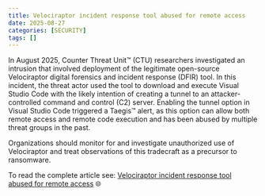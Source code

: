 ```yaml
---
title: Velociraptor incident response tool abused for remote access
date: 2025-08-27
categories: [SECURITY]
tags: []
---
```


In August 2025, Counter Threat Unit™ (CTU) researchers investigated an intrusion that involved deployment of the legitimate open-source Velociraptor digital forensics and incident response (DFIR) tool. In this incident, the threat actor used the tool to download and execute Visual Studio Code with the likely intention of creating a tunnel to an attacker-controlled command and control (C2) server. Enabling the tunnel option in Visual Studio Code triggered a Taegis™ alert, as this option can allow both remote access and remote code execution and has been abused by multiple threat groups in the past.

Organizations should monitor for and investigate unauthorized use of Velociraptor and treat observations of this tradecraft as a precursor to ransomware.

To read the complete article see:
[Velociraptor incident response tool abused for remote access](https://news.sophos.com/en-us/2025/08/26/velociraptor-incident-response-tool-abused-for-remote-access/) 🌐